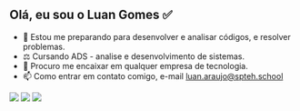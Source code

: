 Olá, eu sou o Luan Gomes ✅
- 
- 👀 Estou me preparando para desenvolver e analisar códigos, e resolver problemas.
- ⚖️ Cursando ADS - analise e desenvolvimento de sistemas.
- 💞️ Procuro me encaixar em qualquer empresa de tecnologia.
- 📫 Como entrar em contato comigo, e-mail luan.araujo@spteh.school

<div> 
   <a href="https://mail.google.com/mail/u/1/#inbox 'target="_blank"><img src="https://img.shields.io/badge/Gmail-D14836?style=for-the-badge&logo=gmail&logoColor=white" target"_blank"></a>
   <a href="https://www.instagram.com/eugomesx/ 'target="_blank"><img src="https://img.shields.io/badge/Instagram-E4405F?style=for-the-badge&logo=instagram&logoColor=white" target"_blank"></a>
  <a href="https://www.facebook.com/luuaan.gomes/ 'target="_blank"><img src="https://img.shields.io/badge/Facebook-1877F2?style=for-the-badge&logo=facebook&logoColor=white" target"_blank"></a>
</div>
  


